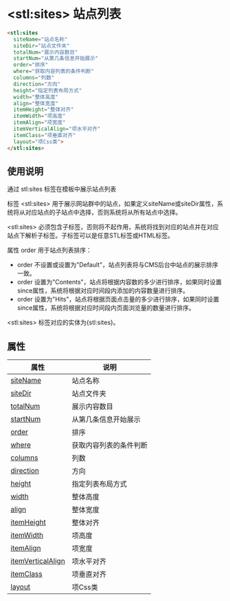 ﻿# &lt;stl:sites&gt; 站点列表

```html
<stl:sites
  siteName="站点名称"
  siteDir="站点文件夹"
  totalNum="展示内容数目"
  startNum="从第几条信息开始展示"
  order="排序"
  where="获取内容列表的条件判断"
  columns="列数"
  direction="方向"
  height="指定列表布局方式"
  width="整体高度"
  align="整体宽度"
  itemHeight="整体对齐"
  itemWidth="项高度"
  itemAlign="项宽度"
  itemVerticalAlign="项水平对齐"
  itemClass="项垂直对齐"
  layout="项Css类">
</stl:sites>
```

## 使用说明

通过 stl:sites 标签在模板中展示站点列表

标签 &lt;stl:sites&gt; 用于展示网站群中的站点，如果定义siteName或siteDir属性，系统将从对应站点的子站点中选择，否则系统将从所有站点中选择。

&lt;stl:sites&gt; 必须包含子标签，否则将不起作用，系统将找到对应的站点并在对应站点下解析子标签。子标签可以是任意STL标签或HTML标签。

属性 order 用于站点列表排序：

- order 不设置或设置为"Default"，站点列表将与CMS后台中站点的展示排序一致。
- order 设置为"Contents"，站点将根据内容数的多少进行排序，如果同时设置since属性，系统将根据对应时间段内添加的内容数量进行排序。
- order 设置为"Hits"，站点将根据页面点击量的多少进行排序，如果同时设置since属性，系统将根据对应时间段内页面浏览量的数量进行排序。

&lt;stl:sites&gt; 标签对应的实体为{stl:sites}。

## 属性

| 属性                                                       | 说明                   |
| ---------------------------------------------------------- | ---------------------- |
| [siteName](sites/attributes?id=siteName)                   | 站点名称               |
| [siteDir](sites/attributes?id=siteDir)                     | 站点文件夹             |
| [totalNum](sites/attributes?id=totalNum)                   | 展示内容数目           |
| [startNum](sites/attributes?id=startNum)                   | 从第几条信息开始展示   |
| [order](sites/attributes?id=order)                         | 排序                   |
| [where](sites/attributes?id=where)                         | 获取内容列表的条件判断 |
| [columns](sites/attributes?id=columns)                     | 列数                   |
| [direction](sites/attributes?id=direction)                 | 方向                   |
| [height](sites/attributes?id=height)                       | 指定列表布局方式       |
| [width](sites/attributes?id=width)                         | 整体高度               |
| [align](sites/attributes?id=align)                         | 整体宽度               |
| [itemHeight](sites/attributes?id=itemHeight)               | 整体对齐               |
| [itemWidth](sites/attributes?id=itemWidth)                 | 项高度                 |
| [itemAlign](sites/attributes?id=itemAlign)                 | 项宽度                 |
| [itemVerticalAlign](sites/attributes?id=itemVerticalAlign) | 项水平对齐             |
| [itemClass](sites/attributes?id=itemClass)                 | 项垂直对齐             |
| [layout](sites/attributes?id=layout)                       | 项Css类                |